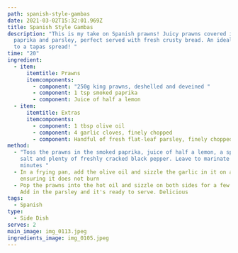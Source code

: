 ```yaml
---
path: spanish-style-gambas
date: 2021-03-02T15:32:01.969Z
title: Spanish Style Gambas
description: "This is my take on Spanish prawns! Juicy prawns covered in garlic,
  paprika and parsley, perfect served with fresh crusty bread. An ideal addition
  to a tapas spread! "
time: "20"
ingredient:
  - item:
      itemtitle: Prawns
      itemcomponents:
        - component: "250g king prawns, deshelled and deveined "
        - component: 1 tsp smoked paprika
        - component: Juice of half a lemon
  - item:
      itemtitle: Extras
      itemcomponents:
        - component: 1 tbsp olive oil
        - component: 4 garlic cloves, finely chopped
        - component: Handful of fresh flat-leaf parsley, finely chopped
method:
  - "Toss the prawns in the smoked paprika, juice of half a lemon, a sprinkle of
    salt and plenty of freshly cracked black pepper. Leave to marinate for 10
    minutes "
  - In a frying pan, add the olive oil and sizzle the garlic in it on a low heat
    ensuring it does not burn
  - Pop the prawns into the hot oil and sizzle on both sides for a few minutes.
    Add in the parsley and it's ready to serve. Delicious
tags:
  - Spanish
type:
  - Side Dish
serves: 2
main_image: img_0113.jpeg
ingredients_image: img_0105.jpeg
---
```

